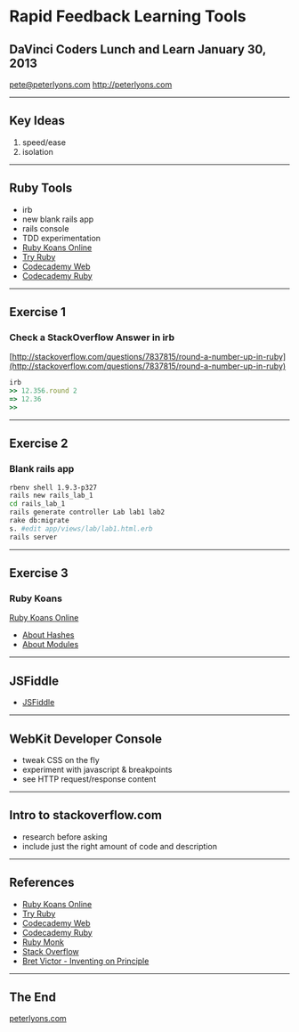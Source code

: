 # Rapid Feedback Learning Tools

## DaVinci Coders Lunch and Learn January 30, 2013

pete@peterlyons.com http://peterlyons.com

---

## Key Ideas

1.  speed/ease
2.  isolation

---

## Ruby Tools

- irb
- new blank rails app
- rails console
- TDD experimentation
- [Ruby Koans Online](http://koans.heroku.com)
- [Try Ruby](http://tryruby.org/)
- [Codecademy Web](http://www.codecademy.com/tracks/web)
- [Codecademy Ruby](http://www.codecademy.com/tracks/ruby)

---

## Exercise 1

### Check a StackOverflow Answer in irb

[http://stackoverflow.com/questions/7837815/round-a-number-up-in-ruby](http://stackoverflow.com/questions/7837815/round-a-number-up-in-ruby)

```ruby
irb
>> 12.356.round 2
=> 12.36
>>
```
---

## Exercise 2

### Blank rails app

```sh
rbenv shell 1.9.3-p327
rails new rails_lab_1
cd rails_lab_1
rails generate controller Lab lab1 lab2
rake db:migrate
s. #edit app/views/lab/lab1.html.erb
rails server
```
---

## Exercise 3

### Ruby Koans

[Ruby Koans Online](http://koans.heroku.com)

- [About Hashes](http://koans.heroku.com/about_hashes)
- [About Modules](http://koans.heroku.com/about_modules)

---

## JSFiddle

- [JSFiddle](http://jsfiddle.net)

---

## WebKit Developer Console

- tweak CSS on the fly
- experiment with javascript & breakpoints
- see HTTP request/response content

---

## Intro to stackoverflow.com

- research before asking
- include just the right amount of code and description

---

## References

- [Ruby Koans Online](http://koans.heroku.com)
- [Try Ruby](http://tryruby.org/)
- [Codecademy Web](http://www.codecademy.com/tracks/web)
- [Codecademy Ruby](http://www.codecademy.com/tracks/ruby)
- [Ruby Monk](http://rubymonk.com)
- [Stack Overflow](http://stackoverflow.com)
- [Bret Victor - Inventing on Principle](http://vimeo.com/36579366)

---

## The End

[peterlyons.com](/)
